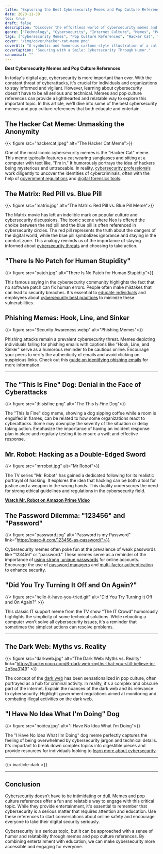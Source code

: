 ```yaml
---
title: "Exploring the Best Cybersecurity Memes and Pop Culture References"
date: 2023-11-30
toc: true
draft: false
description: "Discover the effortless world of cybersecurity memes and references, staying secure has never been this fun! Learn about iconic hacker cat memes and more."
genre: ["Technology", "Cybersecurity", "Internet Culture", "Memes", "Pop Culture", "Online Security", "Digital Humor", "Cyber Education", "Cyber Threats", "Internet Safety"]
tags: ["Cybersecurity Memes", "Pop Culture References", "Hacker Cat", "The Matrix", "Phishing Memes", "Weak Passwords", "Dark Web", "Cybersecurity Education", "Online Safety", "Digital Humor", "Cybersecurity Awareness", "Mr. Robot", "This Is Fine Dog", "Cybersecurity Jargon", "Internet Security", "Digital Forensics", "Government Regulations", "Phishing Attacks", "Password Managers", "Multi-Factor Authentication", "Cybersecurity Threats", "Dark Web Myths", "Digital Security", "Online Privacy", "Cybercrime", "IT Crowd", "Cybersecurity Training", "Incident Response", "Cyber Investigations", "Ethical Hacking"]
cover: "/img/cover/hacker-cat-meme.png"
coverAlt: "A symbolic and humorous cartoon-style illustration of a cat wearing sunglasses and sitting at a computer, surrounded by text bubbles, symbolizing the hacker cat meme."
coverCaption: "Securing with a Smile: Cybersecurity Through Humor."
canonical: ""
---
```


**Best Cybersecurity Memes and Pop Culture References**

In today's digital age, cybersecurity is more important than ever. With the constant threat of cyberattacks, it's crucial for individuals and organizations to stay informed and vigilant. However, learning about cybersecurity doesn't have to be all serious and technical. Memes and pop culture references can provide a lighthearted and relatable way to explore this important topic. In this article, we'll dive into some of the best cybersecurity memes and pop culture references that both educate and entertain.

## The Hacker Cat Meme: Unmasking the Anonymity

{{< figure src="hackercat.jpeg" alt="The Hacker Cat Meme">}}

One of the most iconic cybersecurity memes is the "Hacker Cat" meme. This meme typically features a cat wearing sunglasses and sitting at a computer with text like, "I'm in." It humorously portrays the idea of hackers being mysterious and untraceable. In reality, [cybersecurity professionals](https://simeononsecurity.com/cyber-security-career-playbook/getting-a-job-in-cyber-security/building-a-path-to-cybersecurity-and-the-benefit-of-practical-experience/) work diligently to uncover the identities of cybercriminals, often with the help of [government regulations](https://simeononsecurity.com/search/?q=regulations) and [digital forensics tools](https://simeononsecurity.com/articles/usb-hardware-locks-encryption-devices/). 



## The Matrix: Red Pill vs. Blue Pill

{{< figure src="matrix.jpg" alt="The Matrix: Red Pill vs. Blue Pill Meme">}}

The Matrix movie has left an indelible mark on popular culture and cybersecurity discussions. The iconic scene where Neo is offered the choice between the red pill and the blue pill is often referenced in cybersecurity circles. The red pill represents the truth about the dangers of the digital world, while the blue pill symbolizes ignorance and staying in the comfort zone. This analogy reminds us of the importance of staying informed about [cybersecurity threats](https://simeononsecurity.com/articles/cybersecurity-threats-to-watch-out-for-in-2023/) and choosing to take action.

## "There Is No Patch for Human Stupidity"

{{< figure src="patch.jpg" alt="There Is No Patch for Human Stupidity">}}

This famous saying in the cybersecurity community highlights the fact that no software patch can fix human errors. People often make mistakes that can lead to security breaches. It's essential to [educate individuals](https://simeononsecurity.com/articles/the-importance-of-security-awareness-training-for-remote-employees-and-how-to-implement-it/) and employees about [cybersecurity best practices](https://simeononsecurity.com/cyber-security-career-playbook/getting-started-with-a-career-in-cybersecurity/explain-cybersecurity-like-i-am-5-eli5/) to minimize these vulnerabilities. 

## Phishing Memes: Hook, Line, and Sinker

{{< figure src="Security Awareness.webp" alt="Phishing Memes">}}

Phishing attacks remain a prevalent cybersecurity threat. Memes depicting individuals falling for phishing emails with captions like "Hook, Line, and Sinker" serve as a humorous reminder to be cautious online. Encourage your peers to verify the authenticity of emails and avoid clicking on suspicious links. Check out this [guide on identifying phishing emails](https://simeononsecurity.com/articles/how-to-identify-phishing/) for more information.

______

## The "This Is Fine" Dog: Denial in the Face of Cyberattacks

{{< figure src="thisisfine.png" alt="The This Is Fine Dog">}}

The "This Is Fine" dog meme, showing a dog sipping coffee while a room is engulfed in flames, can be related to how some organizations react to cyberattacks. Some may downplay the severity of the situation or delay taking action. Emphasize the importance of having an incident response plan in place and regularly testing it to ensure a swift and effective response.

## Mr. Robot: Hacking as a Double-Edged Sword

{{< figure src="mrrobot.jpg" alt="Mr Robot">}}

The TV series "Mr. Robot" has gained a dedicated following for its realistic portrayal of hacking. It explores the idea that hacking can be both a tool for justice and a weapon in the wrong hands. This duality underscores the need for strong ethical guidelines and regulations in the cybersecurity field.

[**Watch Mr. Robot on Amazon Prime Video**](https://amzn.to/3Q92yMJ)

## The Password Dilemma: "123456" and "Password"

{{< figure src="password.jpg" alt="Password is my Password" link="https://paac-it.com/123456-as-password/">}}

Cybersecurity memes often poke fun at the prevalence of weak passwords like "123456" or "password." These memes serve as a reminder of the importance of [using strong, unique passwords](https://simeononsecurity.com/articles/how-to-create-strong-passwords/) for online accounts. Encourage the use of [password managers](https://simeononsecurity.com/articles/how-to-choose-a-password-manager/) and [multi-factor authentication](https://simeononsecurity.com/articles/what-are-the-diferent-kinds-of-factors-in-mfa/) to enhance security.


## "Did You Try Turning It Off and On Again?"

{{< figure src="hello-it-have-you-tried.gif" alt="Did You Try Turning It Off and On Again?" >}}

This classic IT support meme from the TV show "The IT Crowd" humorously highlights the simplicity of some technical solutions. While rebooting a computer won't solve all cybersecurity issues, it's a reminder that sometimes the simplest actions can resolve problems.

______

## The Dark Web: Myths vs. Reality

{{< figure src="darkweb.jpg" alt="The Dark Web: Myths vs. Reality" link="https://hackernoon.com/6-dark-web-myths-that-you-still-believe-in-2q5xa3149" >}}

The concept of the [dark web](https://simeononsecurity.com/articles/the-dark-web-and-cybercrime-a-look/) has been sensationalized in pop culture, often portrayed as a hub for criminal activity. In reality, it's a complex and obscure part of the internet. Explain the nuances of the dark web and its relevance to cybersecurity. Highlight government regulations aimed at monitoring and combating illegal activities on the dark web.

## "I Have No Idea What I'm Doing" Dog

{{< figure src="noidea.jpg" alt="I Have No Idea What I'm Doing">}}

The "I Have No Idea What I'm Doing" dog meme perfectly captures the feeling of being overwhelmed by cybersecurity jargon and technical details. It's important to break down complex topics into digestible pieces and provide resources for individuals looking to [learn more about cybersecurity](https://simeononsecurity.com/cyber-security-career-playbook-start).


______
{{< inarticle-dark >}}
______

## Conclusion

Cybersecurity doesn't have to be intimidating or dull. Memes and pop culture references offer a fun and relatable way to engage with this critical topic. While they provide entertainment, it's essential to remember that cybersecurity is a serious matter that requires attention and education. Use these references to start conversations about online safety and encourage everyone to take their digital security seriously.

Cybersecurity is a serious topic, but it can be approached with a sense of humor and relatability through memes and pop culture references. By combining entertainment with education, we can make cybersecurity more accessible and engaging for everyone.
